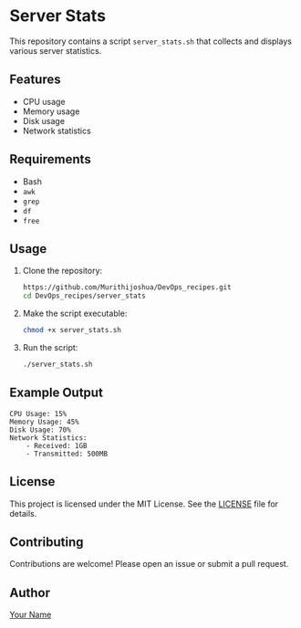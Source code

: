 # Server Stats

This repository contains a script `server_stats.sh` that collects and displays various server statistics.

## Features

- CPU usage
- Memory usage
- Disk usage
- Network statistics

## Requirements

- Bash
- `awk`
- `grep`
- `df`
- `free`

## Usage

1. Clone the repository:
    ```sh
    https://github.com/Murithijoshua/DevOps_recipes.git
    cd DevOps_recipes/server_stats
    ```

2. Make the script executable:
    ```sh
    chmod +x server_stats.sh
    ```

3. Run the script:
    ```sh
    ./server_stats.sh
    ```

## Example Output

```
CPU Usage: 15%
Memory Usage: 45%
Disk Usage: 70%
Network Statistics: 
    - Received: 1GB
    - Transmitted: 500MB
```

## License

This project is licensed under the MIT License. See the [LICENSE](LICENSE) file for details.

## Contributing

Contributions are welcome! Please open an issue or submit a pull request.

## Author

[Your Name](https://github.com/yourusername)